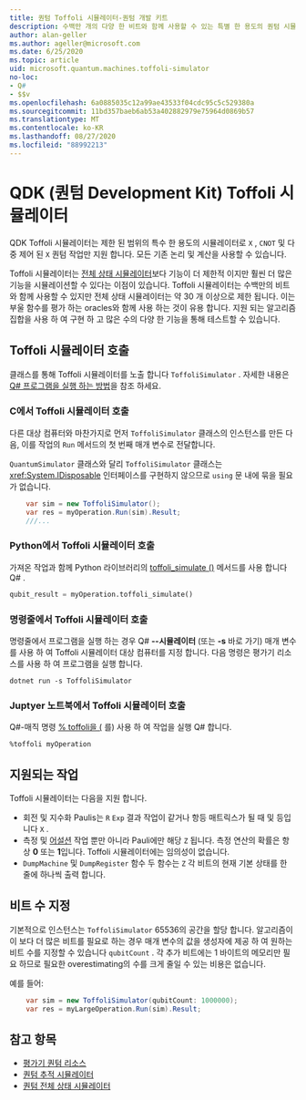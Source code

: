 ```yaml
---
title: 퀀텀 Toffoli 시뮬레이터-퀀텀 개발 키트
description: 수백만 개의 다양 한 비트와 함께 사용할 수 있는 특별 한 용도의 퀀텀 시뮬레이터 인 Microsoft QDK Toffoli 시뮬레이터에 대해 알아봅니다.
author: alan-geller
ms.author: ageller@microsoft.com
ms.date: 6/25/2020
ms.topic: article
uid: microsoft.quantum.machines.toffoli-simulator
no-loc:
- Q#
- $$v
ms.openlocfilehash: 6a0885035c12a99ae43533f04cdc95c5c529380a
ms.sourcegitcommit: 11bd357baeb6ab53a402882979e75964d0869b57
ms.translationtype: MT
ms.contentlocale: ko-KR
ms.lasthandoff: 08/27/2020
ms.locfileid: "88992213"
---
```

# <a name="quantum-development-kit-qdk-toffoli-simulator"></a>QDK (퀀텀 Development Kit) Toffoli 시뮬레이터

QDK Toffoli 시뮬레이터는 제한 된 범위의 특수 한 용도의 시뮬레이터로 `X` , `CNOT` 및 다중 제어 된 `X` 퀀텀 작업만 지원 합니다. 모든 기존 논리 및 계산을 사용할 수 있습니다.

Toffoli 시뮬레이터는 [전체 상태 시뮬레이터](xref:microsoft.quantum.machines.full-state-simulator)보다 기능이 더 제한적 이지만 훨씬 더 많은 기능을 시뮬레이션할 수 있다는 이점이 있습니다. Toffoli 시뮬레이터는 수백만의 비트와 함께 사용할 수 있지만 전체 상태 시뮬레이터는 약 30 개 이상으로 제한 됩니다. 이는 부울 함수를 평가 하는 oracles와 함께 사용 하는 것이 유용 합니다. 지원 되는 알고리즘 집합을 사용 하 여 구현 하 고 많은 수의 다양 한 기능을 통해 테스트할 수 있습니다.

## <a name="invoking-the-toffoli-simulator"></a>Toffoli 시뮬레이터 호출

클래스를 통해 Toffoli 시뮬레이터를 노출 합니다 `ToffoliSimulator` . 자세한 내용은 [ Q# 프로그램을 실행 하는 방법](xref:microsoft.quantum.guide.host-programs)을 참조 하세요.

### <a name="invoking-the-toffoli-simulator-from-c"></a>C에서 Toffoli 시뮬레이터 호출 #

다른 대상 컴퓨터와 마찬가지로 먼저 `ToffoliSimulator` 클래스의 인스턴스를 만든 다음, 이를 작업의 `Run` 메서드의 첫 번째 매개 변수로 전달합니다.

`QuantumSimulator` 클래스와 달리 `ToffoliSimulator` 클래스는 <xref:System.IDisposable> 인터페이스를 구현하지 않으므로 `using` 문 내에 묶을 필요가 없습니다.

```csharp
    var sim = new ToffoliSimulator();
    var res = myOperation.Run(sim).Result;
    ///...
```

### <a name="invoking-the-toffoli-simulator-from-python"></a>Python에서 Toffoli 시뮬레이터 호출

가져온 작업과 함께 Python 라이브러리의 [toffoli_simulate ()](https://docs.microsoft.com/python/qsharp-core/qsharp.loader.qsharpcallable) 메서드를 사용 합니다 Q# .

```python
qubit_result = myOperation.toffoli_simulate()
```

### <a name="invoking-the-toffoli-simulator-from-the-command-line"></a>명령줄에서 Toffoli 시뮬레이터 호출

명령줄에서 프로그램을 실행 하는 경우 Q# **--시뮬레이터** (또는 **-s** 바로 가기) 매개 변수를 사용 하 여 Toffoli 시뮬레이터 대상 컴퓨터를 지정 합니다. 다음 명령은 평가기 리소스를 사용 하 여 프로그램을 실행 합니다. 

```dotnetcli
dotnet run -s ToffoliSimulator
```

### <a name="invoking-the-toffoli-simulator-from-juptyer-notebooks"></a>Juptyer 노트북에서 Toffoli 시뮬레이터 호출

Q#-매직 명령 [% toffoli을 (](xref:microsoft.quantum.iqsharp.magic-ref.toffoli) 를) 사용 하 여 작업을 실행 Q# 합니다.

```
%toffoli myOperation
```

## <a name="supported-operations"></a>지원되는 작업

Toffoli 시뮬레이터는 다음을 지원 합니다.

* 회전 및 지수화 Paulis는 `R` `Exp` 결과 작업이 같거나 항등 매트릭스가 될 때 및 등입니다 `X` .
* 측정 및 [어설션](xref:microsoft.quantum.diagnostics.assertmeasurement) 작업 뿐만 아니라 Pauli에만 해당 `Z` 됩니다. 측정 연산의 확률은 항상 **0** 또는 **1**입니다. Toffoli 시뮬레이터에는 임의성이 없습니다.
* `DumpMachine` 및 `DumpRegister` 함수
두 함수는 `Z` 각 비트의 현재 기본 상태를 한 줄에 하나씩 출력 합니다.

## <a name="specifying-the-number-of-qubits"></a>비트 수 지정

기본적으로 인스턴스는 `ToffoliSimulator` 65536의 공간을 할당 합니다.
알고리즘이이 보다 더 많은 비트를 필요로 하는 경우 매개 변수의 값을 생성자에 제공 하 여 원하는 비트 수를 지정할 수 있습니다 `qubitCount` .
각 추가 비트에는 1 바이트의 메모리만 필요 하므로 필요한 overestimating의 수를 크게 줄일 수 있는 비용은 없습니다.

예를 들어:

```csharp
    var sim = new ToffoliSimulator(qubitCount: 1000000);
    var res = myLargeOperation.Run(sim).Result;
```

## <a name="see-also"></a>참고 항목

- [평가기 퀀텀 리소스](xref:microsoft.quantum.machines.resources-estimator)
- [퀀텀 추적 시뮬레이터](xref:microsoft.quantum.machines.qc-trace-simulator.intro)
- [퀀텀 전체 상태 시뮬레이터](xref:microsoft.quantum.machines.full-state-simulator) 